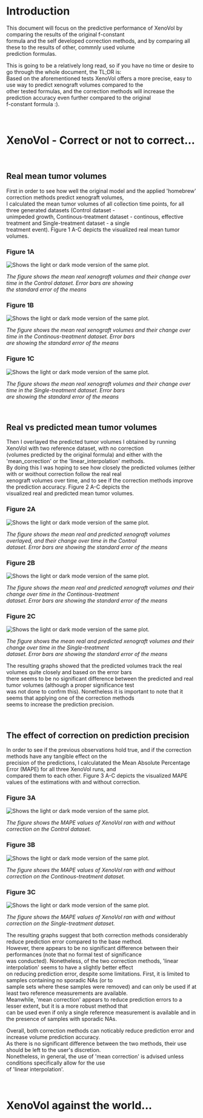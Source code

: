 # Introduction

This document will focus on the predictive performance of XenoVol by comparing the results of the original f-constant <br/>
formula and the self developed correction methods, and by comparing all these to the results of other, commnly used volume <br/>
prediction formulas. <br>

This is going to be a relatively long read, so if you have no time or desire to go through the whole document, the TL;DR is: <br/>
Based on the aforementioned tests XenoVol offers a more precise, easy to use way to predict xenograft volumes compared to the <br/>
other tested formulas, and the correction methods will increase the prediction accuracy even further compared to the original <br/>
f-constant formula :). <br>

<br>

# XenoVol - Correct or not to correct... <br>
<br>

## Real mean tumor volumes <br>

First in order to see how well the original model and the applied 'homebrew' correction methods predict xenograft volumes, <br/>
I calculated the mean tumor volumes of all collection time points, for all three generated datasets (Control dataset - <br/>
unimpeded growth, Continous-treatment dataset - continous, effective treatment and Single-treatment dataset - a single <br/>
treatment event). Figure 1 A-C depicts the visualized real mean tumor volumes. <br>

### Figure 1A <br/>

<picture>
<source media="(prefers-color-scheme: dark)" srcset="https://github.com/UBE2C/Xenograft_volume_estimation/blob/main/Performance_plots/real_vol_ctrl_p_dark.png">
<source media="(prefers-color-scheme: light)" srcset="https://github.com/UBE2C/Xenograft_volume_estimation/blob/main/Performance_plots/real_vol_ctrl_p_light.png">
<img alt="Shows the light or dark mode version of the same plot." src="https://github.com/UBE2C/Xenograft_volume_estimation/blob/main/Performance_plots/real_vol_ctrl_p_dark.png">
</picture>
<br/>

*The figure shows the mean real xenograft volumes and their change over time in the Control dataset. Error bars are showing <br/>
the standard error of the means* <br>

### Figure 1B <br/>

<picture>
<source media="(prefers-color-scheme: dark)" srcset="https://github.com/UBE2C/Xenograft_volume_estimation/blob/main/Performance_plots/real_vol_G1_p_dark.png">
<source media="(prefers-color-scheme: light)" srcset="https://github.com/UBE2C/Xenograft_volume_estimation/blob/main/Performance_plots/real_vol_G1_p_light.png">
<img alt="Shows the light or dark mode version of the same plot." src="https://github.com/UBE2C/Xenograft_volume_estimation/blob/main/Performance_plots/real_vol_G1_p_dark.png">
</picture>
<br/>

*The figure shows the mean real xenograft volumes and their change over time in the Continous-treatment dataset. Error bars <br/>
are showing the standard error of the means* <br>

### Figure 1C <br/>

<picture>
<source media="(prefers-color-scheme: dark)" srcset="https://github.com/UBE2C/Xenograft_volume_estimation/blob/main/Performance_plots/real_vol_G2_p_dark.png">
<source media="(prefers-color-scheme: light)" srcset="https://github.com/UBE2C/Xenograft_volume_estimation/blob/main/Performance_plots/real_vol_G2_p_light.png">
<img alt="Shows the light or dark mode version of the same plot." src="https://github.com/UBE2C/Xenograft_volume_estimation/blob/main/Performance_plots/real_vol_G2_p_dark.png">
</picture>
<br/>

*The figure shows the mean real xenograft volumes and their change over time in the Single-treatment dataset. Error bars <br/>
are showing the standard error of the means* <br>

<br>

## Real vs predicted mean tumor volumes <br>

Then I overlayed the predicted tumor volumes I obtained by running XenoVol with two reference dataset, with no correction <br/>
(volumes predicted by the original formula) and either with the 'mean_correction' or the 'linear_interpolation' methods. <br/>
By doing this I was  hoping to see how closely the predicted volumes (either with or woithout correction follow the real real <br/>
xenograft volumes over time, and to see if the correction methods improve the prediction accuracy. Figure 2 A-C depicts the <br/>
visualized real and predicted mean tumor volumes. <br>

### Figure 2A <br/>

<picture>
<source media="(prefers-color-scheme: dark)" srcset="https://github.com/UBE2C/Xenograft_volume_estimation/blob/main/Performance_plots/XV_methods_ctrl_p_dark.png">
<source media="(prefers-color-scheme: light)" srcset="https://github.com/UBE2C/Xenograft_volume_estimation/blob/main/Performance_plots/XV_methods_ctrl_p_light.png">
<img alt="Shows the light or dark mode version of the same plot." src="https://github.com/UBE2C/Xenograft_volume_estimation/blob/main/Performance_plots/XV_methods_ctrl_p_dark.png">
</picture>
<br/>

*The figure shows the mean real and predicted xenograft volumes overlayed, and their change over time in the Control <br/>
dataset. Error bars are showing the standard error of the means* <br>

### Figure 2B <br/>

<picture>
<source media="(prefers-color-scheme: dark)" srcset="https://github.com/UBE2C/Xenograft_volume_estimation/blob/main/Performance_plots/XV_methods_G1_p_dark.png">
<source media="(prefers-color-scheme: light)" srcset="https://github.com/UBE2C/Xenograft_volume_estimation/blob/main/Performance_plots/XV_methods_G1_p_light.png">
<img alt="Shows the light or dark mode version of the same plot."
  src="https://github.com/UBE2C/Xenograft_volume_estimation/blob/main/Performance_plots/XV_methods_G1_p_dark.png">
</picture>
<br/>

*The figure shows the mean real and predicted xenograft volumes and their change over time in the Continous-treatment <br/> 
dataset. Error bars are showing the standard error of the means* <br>

### Figure 2C <br/>

<picture>
<source media="(prefers-color-scheme: dark)" srcset="https://github.com/UBE2C/Xenograft_volume_estimation/blob/main/Performance_plots/XV_methods_G2_p_dark.png">
<source media="(prefers-color-scheme: light)" srcset="https://github.com/UBE2C/Xenograft_volume_estimation/blob/main/Performance_plots/XV_methods_G2_p_light.png">
<img alt="Shows the light or dark mode version of the same plot."
  src="https://github.com/UBE2C/Xenograft_volume_estimation/blob/main/Performance_plots/XV_methods_G2_p_dark.png">
</picture>
<br/>

*The figure shows the mean real and predicted xenograft volumes and their change over time in the Single-treatment <br/> 
dataset. Error bars are showing the standard error of the means* <br>

The resulting graphs showed that the predicted volumes track the real volumes quite closely and based on the error bars <br/>
there seems to be no significant difference between the predicted and real tumor volumes (although a proper significance test <br/>
was not done to confrm this). Nonetheless it is important to note that it seems that applying one of the correction methods <br/>
seems to increase the prediction precision. <br>

<br>

## The effect of correction on prediction precision <br>

In order to see if the previous observations hold true, and if the correction methods have any tangible effect on the <br/>
precision of the predictions, I calculatated the Mean Absolute Percentage Error (MAPE) for all three XenoVol runs, and <br/>
compared them to each other. Figure 3 A-C depicts the visualized MAPE values of the estimations with and without correction. <br>

### Figure 3A <br/>

<picture>
<source media="(prefers-color-scheme: dark)" srcset="https://github.com/UBE2C/Xenograft_volume_estimation/blob/main/Performance_plots/XV_method_MAPE_ctrl_p_dark.png">
<source media="(prefers-color-scheme: light)" srcset="https://github.com/UBE2C/Xenograft_volume_estimation/blob/main/Performance_plots/XV_method_MAPE_ctrl_p_light.png">
<img alt="Shows the light or dark mode version of the same plot." src="https://github.com/UBE2C/Xenograft_volume_estimation/blob/main/Performance_plots/XV_method_MAPE_ctrl_p_dark.png">
</picture>
<br/>

*The figure shows the MAPE values of XenoVol ran with and without correction on the Control dataset.* <br>

### Figure 3B <br/>

<picture>
<source media="(prefers-color-scheme: dark)" srcset="https://github.com/UBE2C/Xenograft_volume_estimation/blob/main/Performance_plots/XV_method_MAPE_G1_p_dark.png">
<source media="(prefers-color-scheme: light)" srcset="https://github.com/UBE2C/Xenograft_volume_estimation/blob/main/Performance_plots/XV_method_MAPE_G1_p_light.png">
<img alt="Shows the light or dark mode version of the same plot." src="https://github.com/UBE2C/Xenograft_volume_estimation/blob/main/Performance_plots/XV_method_MAPE_G1_p_dark.png">
</picture>
<br/>

*The figure shows the MAPE values of XenoVol ran with and without correction on the Continous-treatment dataset.* <br>

### Figure 3C <br/>

<picture>
<source media="(prefers-color-scheme: dark)" srcset="https://github.com/UBE2C/Xenograft_volume_estimation/blob/main/Performance_plots/XV_method_MAPE_G2_p_dark.png">
<source media="(prefers-color-scheme: light)" srcset="https://github.com/UBE2C/Xenograft_volume_estimation/blob/main/Performance_plots/XV_method_MAPE_G2_p_light.png">
<img alt="Shows the light or dark mode version of the same plot." src="https://github.com/UBE2C/Xenograft_volume_estimation/blob/main/Performance_plots/XV_method_MAPE_G2_p_dark.png">
</picture>
<br/>

*The figure shows the MAPE values of XenoVol ran with and without correction on the Single-treatment dataset.* <br>

The resulting graphs suggest that both correction methods considerably reduce prediction error compared to the base method. <br/>
However, there appears to be no significant difference between their performances (note that no formal test of significance <br/>
was conducted). Nonetheless, of the two correction methods, 'linear interpolation' seems to have a slightly better effect <br/>
on reducing prediction error, despite some limitations. First, it is limited to samples containing no sporadic NAs (or to <br/>
sample sets where these samples were removed) and can only be used if at least two reference measurements are available. <br/>
Meanwhile, 'mean correction' appears to reduce prediction errors to a lesser extent, but it is a more robust method that <br/>
can be used even if only a single reference measurement is available and in the presence of samples with sporadic NAs. <br>

Overall, both correction methods can noticably reduce prediction error and increase volume prediction accuracy. <br/>
As there is no significant difference between the two methods, their use should be left to the user's discretion. <br/>
Nonetheless, in general, the use of 'mean correction' is advised unless conditions specifically allow for the use <br/>
of 'linear interpolation'. <br>

<br>

# XenoVol against the world... <br>
<br>
